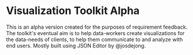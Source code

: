 # Visualization Toolkit Alpha

This is an alpha version created for the purposes of requirement feedback. The toolkit's eventual aim is to help data-workers create visualizations for the data-needs of clients, to help them communicate to and analyze with end users. Mostly built using JSON Editor by @josdejong. 
